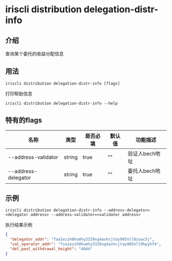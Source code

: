# iriscli distribution delegation-distr-info

## 介绍

查询某个委托的收益分配信息

## 用法

```
iriscli distribution delegation-distr-info [flags]
```

打印帮助信息

```shell
iriscli distribution delegation-distr-info --help
```

## 特有的flags

| 名称                | 类型   | 是否必填 | 默认值  | 功能描述        |
| --------------------| -----  | -------- | -------- | -------------- |
| --address-validator | string | true     | ""       | 验证人bech地址 |
| --address-delegator | string | true     | ""       | 委托人bech地址 |

## 示例

```shell
iriscli distribution delegation-distr-info --address-delegator=<delegator address> --address-validator=<validator address>
```
执行结果示例
```json
{
  "delegator_addr": "faa1ezzh0humhy3329xg4avhcjtay985nll0zswc5j",
  "val_operator_addr": "fva1ezzh0humhy3329xg4avhcjtay985nll0hpyhf4",
  "del_pool_withdrawal_height": "4044"
}
```